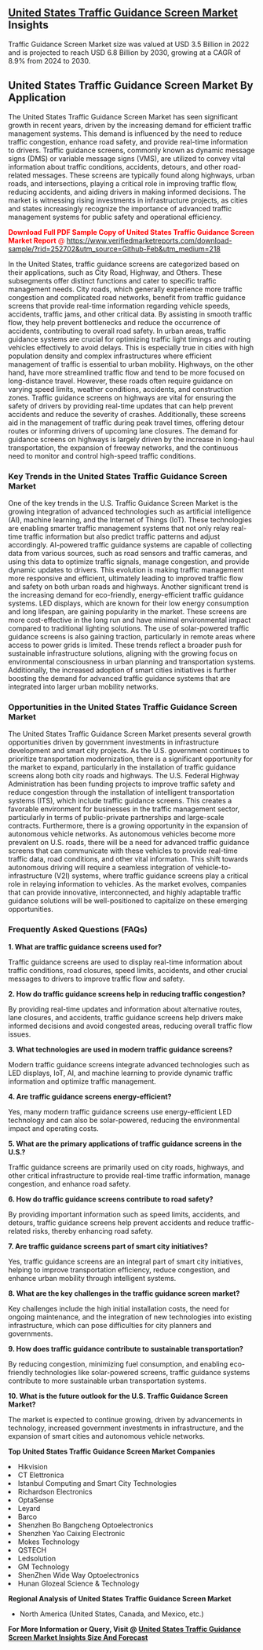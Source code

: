 <h2><a href="https://www.verifiedmarketreports.com/download-sample/?rid=252702&amp;utm_source=Github-Feb&amp;utm_medium=218" target="_blank">United States Traffic Guidance Screen Market</a> Insights</h2><p>Traffic Guidance Screen Market size was valued at USD 3.5 Billion in 2022 and is projected to reach USD 6.8 Billion by 2030, growing at a CAGR of 8.9% from 2024 to 2030.</p><p><div> <h2>United States Traffic Guidance Screen Market By Application</h2> <p>The United States Traffic Guidance Screen Market has seen significant growth in recent years, driven by the increasing demand for efficient traffic management systems. This demand is influenced by the need to reduce traffic congestion, enhance road safety, and provide real-time information to drivers. Traffic guidance screens, commonly known as dynamic message signs (DMS) or variable message signs (VMS), are utilized to convey vital information about traffic conditions, accidents, detours, and other road-related messages. These screens are typically found along highways, urban roads, and intersections, playing a critical role in improving traffic flow, reducing accidents, and aiding drivers in making informed decisions. The market is witnessing rising investments in infrastructure projects, as cities and states increasingly recognize the importance of advanced traffic management systems for public safety and operational efficiency. </p> <p><p><span class=""><span style="color: #ff0000;"><strong>Download Full PDF Sample Copy of United States Traffic Guidance Screen Market Report</strong> @ </span><a href="https://www.verifiedmarketreports.com/download-sample/?rid=252702&amp;utm_source=Github-Feb&amp;utm_medium=218" target="_blank">https://www.verifiedmarketreports.com/download-sample/?rid=252702&amp;utm_source=Github-Feb&amp;utm_medium=218</a></span></p></p> <p>In the United States, traffic guidance screens are categorized based on their applications, such as City Road, Highway, and Others. These subsegments offer distinct functions and cater to specific traffic management needs. City roads, which generally experience more traffic congestion and complicated road networks, benefit from traffic guidance screens that provide real-time information regarding vehicle speeds, accidents, traffic jams, and other critical data. By assisting in smooth traffic flow, they help prevent bottlenecks and reduce the occurrence of accidents, contributing to overall road safety. In urban areas, traffic guidance systems are crucial for optimizing traffic light timings and routing vehicles effectively to avoid delays. This is especially true in cities with high population density and complex infrastructures where efficient management of traffic is essential to urban mobility. Highways, on the other hand, have more streamlined traffic flow and tend to be more focused on long-distance travel. However, these roads often require guidance on varying speed limits, weather conditions, accidents, and construction zones. Traffic guidance screens on highways are vital for ensuring the safety of drivers by providing real-time updates that can help prevent accidents and reduce the severity of crashes. Additionally, these screens aid in the management of traffic during peak travel times, offering detour routes or informing drivers of upcoming lane closures. The demand for guidance screens on highways is largely driven by the increase in long-haul transportation, the expansion of freeway networks, and the continuous need to monitor and control high-speed traffic conditions. </p> <h3>Key Trends in the United States Traffic Guidance Screen Market</h3> <p>One of the key trends in the U.S. Traffic Guidance Screen Market is the growing integration of advanced technologies such as artificial intelligence (AI), machine learning, and the Internet of Things (IoT). These technologies are enabling smarter traffic management systems that not only relay real-time traffic information but also predict traffic patterns and adjust accordingly. AI-powered traffic guidance systems are capable of collecting data from various sources, such as road sensors and traffic cameras, and using this data to optimize traffic signals, manage congestion, and provide dynamic updates to drivers. This evolution is making traffic management more responsive and efficient, ultimately leading to improved traffic flow and safety on both urban roads and highways. Another significant trend is the increasing demand for eco-friendly, energy-efficient traffic guidance systems. LED displays, which are known for their low energy consumption and long lifespan, are gaining popularity in the market. These screens are more cost-effective in the long run and have minimal environmental impact compared to traditional lighting solutions. The use of solar-powered traffic guidance screens is also gaining traction, particularly in remote areas where access to power grids is limited. These trends reflect a broader push for sustainable infrastructure solutions, aligning with the growing focus on environmental consciousness in urban planning and transportation systems. Additionally, the increased adoption of smart cities initiatives is further boosting the demand for advanced traffic guidance systems that are integrated into larger urban mobility networks. <h3>Opportunities in the United States Traffic Guidance Screen Market</h3> <p>The United States Traffic Guidance Screen Market presents several growth opportunities driven by government investments in infrastructure development and smart city projects. As the U.S. government continues to prioritize transportation modernization, there is a significant opportunity for the market to expand, particularly in the installation of traffic guidance screens along both city roads and highways. The U.S. Federal Highway Administration has been funding projects to improve traffic safety and reduce congestion through the installation of intelligent transportation systems (ITS), which include traffic guidance screens. This creates a favorable environment for businesses in the traffic management sector, particularly in terms of public-private partnerships and large-scale contracts. Furthermore, there is a growing opportunity in the expansion of autonomous vehicle networks. As autonomous vehicles become more prevalent on U.S. roads, there will be a need for advanced traffic guidance screens that can communicate with these vehicles to provide real-time traffic data, road conditions, and other vital information. This shift towards autonomous driving will require a seamless integration of vehicle-to-infrastructure (V2I) systems, where traffic guidance screens play a critical role in relaying information to vehicles. As the market evolves, companies that can provide innovative, interconnected, and highly adaptable traffic guidance solutions will be well-positioned to capitalize on these emerging opportunities. <h3>Frequently Asked Questions (FAQs)</h3> <p><b>1. What are traffic guidance screens used for?</b></p> <p>Traffic guidance screens are used to display real-time information about traffic conditions, road closures, speed limits, accidents, and other crucial messages to drivers to improve traffic flow and safety.</p> <p><b>2. How do traffic guidance screens help in reducing traffic congestion?</b></p> <p>By providing real-time updates and information about alternative routes, lane closures, and accidents, traffic guidance screens help drivers make informed decisions and avoid congested areas, reducing overall traffic flow issues.</p> <p><b>3. What technologies are used in modern traffic guidance screens?</b></p> <p>Modern traffic guidance screens integrate advanced technologies such as LED displays, IoT, AI, and machine learning to provide dynamic traffic information and optimize traffic management.</p> <p><b>4. Are traffic guidance screens energy-efficient?</b></p> <p>Yes, many modern traffic guidance screens use energy-efficient LED technology and can also be solar-powered, reducing the environmental impact and operating costs.</p> <p><b>5. What are the primary applications of traffic guidance screens in the U.S.?</b></p> <p>Traffic guidance screens are primarily used on city roads, highways, and other critical infrastructure to provide real-time traffic information, manage congestion, and enhance road safety.</p> <p><b>6. How do traffic guidance screens contribute to road safety?</b></p> <p>By providing important information such as speed limits, accidents, and detours, traffic guidance screens help prevent accidents and reduce traffic-related risks, thereby enhancing road safety.</p> <p><b>7. Are traffic guidance screens part of smart city initiatives?</b></p> <p>Yes, traffic guidance screens are an integral part of smart city initiatives, helping to improve transportation efficiency, reduce congestion, and enhance urban mobility through intelligent systems.</p> <p><b>8. What are the key challenges in the traffic guidance screen market?</b></p> <p>Key challenges include the high initial installation costs, the need for ongoing maintenance, and the integration of new technologies into existing infrastructure, which can pose difficulties for city planners and governments.</p> <p><b>9. How does traffic guidance contribute to sustainable transportation?</b></p> <p>By reducing congestion, minimizing fuel consumption, and enabling eco-friendly technologies like solar-powered screens, traffic guidance systems contribute to more sustainable urban transportation systems.</p> <p><b>10. What is the future outlook for the U.S. Traffic Guidance Screen Market?</b></p> <p>The market is expected to continue growing, driven by advancements in technology, increased government investments in infrastructure, and the expansion of smart cities and autonomous vehicle networks.</p> </div></p><p><strong>Top United States Traffic Guidance Screen Market Companies</strong></p><div data-test-id=""><p><li>Hikvision</li><li> CT Elettronica</li><li> Istanbul Computing and Smart City Technologies</li><li> Richardson Electronics</li><li> OptaSense</li><li> Leyard</li><li> Barco</li><li> Shenzhen Bo Bangcheng Optoelectronics</li><li> Shenzhen Yao Caixing Electronic</li><li> Mokes Technology</li><li> QSTECH</li><li> Ledsolution</li><li> GM Technology</li><li> ShenZhen Wide Way Optoelectronics</li><li> Hunan Glozeal Science & Technology</li></p><div><strong>Regional Analysis of&nbsp;United States Traffic Guidance Screen Market</strong></div><ul><li dir="ltr"><p dir="ltr">North America&nbsp;(United States, Canada, and Mexico, etc.)</p></li></ul><p><strong>For More Information or Query, Visit @&nbsp;</strong><strong><a href="https://www.verifiedmarketreports.com/product/traffic-guidance-screen-market/?utm_source=Github-Feb&amp;utm_medium=218" target="_blank">United States Traffic Guidance Screen Market Insights Size And Forecast</a></strong></p></div>
